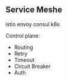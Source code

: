 Service Meshe
-

istio
envoy
consul
k8s

Control plane:
* Routing
* Retry
* Timeout
* Circuit Breaker
* Auth
